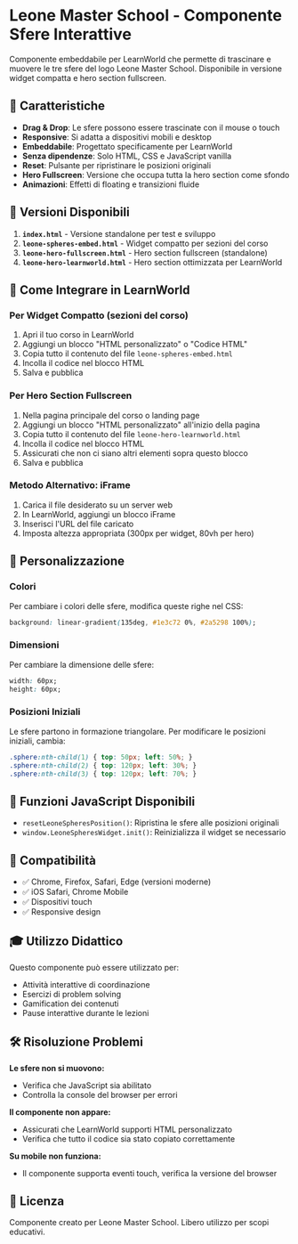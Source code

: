 # Leone Master School - Componente Sfere Interattive

Componente embeddabile per LearnWorld che permette di trascinare e muovere le tre sfere del logo Leone Master School. Disponibile in versione widget compatta e hero section fullscreen.

## 🎯 Caratteristiche

- **Drag & Drop**: Le sfere possono essere trascinate con il mouse o touch
- **Responsive**: Si adatta a dispositivi mobili e desktop
- **Embeddabile**: Progettato specificamente per LearnWorld
- **Senza dipendenze**: Solo HTML, CSS e JavaScript vanilla
- **Reset**: Pulsante per ripristinare le posizioni originali
- **Hero Fullscreen**: Versione che occupa tutta la hero section come sfondo
- **Animazioni**: Effetti di floating e transizioni fluide

## 📁 Versioni Disponibili

1. **`index.html`** - Versione standalone per test e sviluppo
2. **`leone-spheres-embed.html`** - Widget compatto per sezioni del corso
3. **`leone-hero-fullscreen.html`** - Hero section fullscreen (standalone)
4. **`leone-hero-learnworld.html`** - Hero section ottimizzata per LearnWorld

## 📱 Come Integrare in LearnWorld

### Per Widget Compatto (sezioni del corso)
1. Apri il tuo corso in LearnWorld
2. Aggiungi un blocco "HTML personalizzato" o "Codice HTML"
3. Copia tutto il contenuto del file `leone-spheres-embed.html`
4. Incolla il codice nel blocco HTML
5. Salva e pubblica

### Per Hero Section Fullscreen
1. Nella pagina principale del corso o landing page
2. Aggiungi un blocco "HTML personalizzato" all'inizio della pagina
3. Copia tutto il contenuto del file `leone-hero-learnworld.html`
4. Incolla il codice nel blocco HTML
5. Assicurati che non ci siano altri elementi sopra questo blocco
6. Salva e pubblica

### Metodo Alternativo: iFrame
1. Carica il file desiderato su un server web
2. In LearnWorld, aggiungi un blocco iFrame
3. Inserisci l'URL del file caricato
4. Imposta altezza appropriata (300px per widget, 80vh per hero)

## 🎨 Personalizzazione

### Colori
Per cambiare i colori delle sfere, modifica queste righe nel CSS:
```css
background: linear-gradient(135deg, #1e3c72 0%, #2a5298 100%);
```

### Dimensioni
Per cambiare la dimensione delle sfere:
```css
width: 60px;
height: 60px;
```

### Posizioni Iniziali
Le sfere partono in formazione triangolare. Per modificare le posizioni iniziali, cambia:
```css
.sphere:nth-child(1) { top: 50px; left: 50%; }
.sphere:nth-child(2) { top: 120px; left: 30%; }
.sphere:nth-child(3) { top: 120px; left: 70%; }
```

## 🔧 Funzioni JavaScript Disponibili

- `resetLeoneSpheresPosition()`: Ripristina le sfere alle posizioni originali
- `window.LeoneSpheresWidget.init()`: Reinizializza il widget se necessario

## 📱 Compatibilità

- ✅ Chrome, Firefox, Safari, Edge (versioni moderne)
- ✅ iOS Safari, Chrome Mobile
- ✅ Dispositivi touch
- ✅ Responsive design

## 🎓 Utilizzo Didattico

Questo componente può essere utilizzato per:
- Attività interattive di coordinazione
- Esercizi di problem solving
- Gamification dei contenuti
- Pause interattive durante le lezioni

## 🛠️ Risoluzione Problemi

**Le sfere non si muovono:**
- Verifica che JavaScript sia abilitato
- Controlla la console del browser per errori

**Il componente non appare:**
- Assicurati che LearnWorld supporti HTML personalizzato
- Verifica che tutto il codice sia stato copiato correttamente

**Su mobile non funziona:**
- Il componente supporta eventi touch, verifica la versione del browser

## 📄 Licenza

Componente creato per Leone Master School. Libero utilizzo per scopi educativi.
